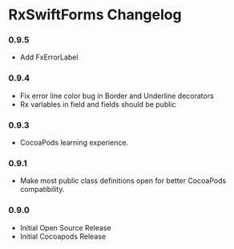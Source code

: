 # RxSwiftForms Changelog

### 0.9.5

* Add FxErrorLabel

### 0.9.4

* Fix error line color bug in Border and Underline decorators
* Rx varlables in field and fields should be public

### 0.9.3

* CocoaPods learning experience.

### 0.9.1

* Make most public class definitions open for better CocoaPods compatibility.

### 0.9.0

* Initial Open Source Release
* Initial Cocoapods Release
